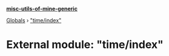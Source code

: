**[misc-utils-of-mine-generic](../README.md)**

[Globals](../globals.md) › ["time/index"](_time_index_.md)

# External module: "time/index"